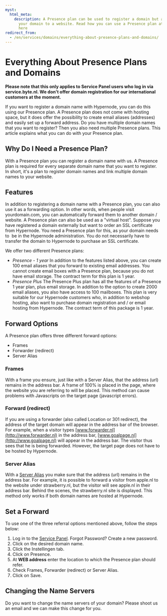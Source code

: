 ```yaml
---
myst:
  html_meta:
    description: A Presence plan can be used to register a domain but also to redirect
      your domain to a website. Read how you can use a Presence plan at Hypernode
      here
redirect_from:
  - /en/services/domains/everything-about-presence-plans-and-domains/
---
```


<!-- source: https://support.hypernode.com/en/services/domains/everything-about-presence-plans-and-domains/ -->

# Everything About Presence Plans and Domains

**Please note that this only applies to Service Panel users who log in via service.byte.nl. We don't offer domain registration for our international customers at the moment.**

If you want to register a domain name with Hypernode, you can do this using our Presence plan. A Presence plan does not come with hosting space, but it does offer the possibility to create email aliases (addresses) and easily set up a forward address. Do you have multiple domain names that you want to register? Then you also need multiple Presence plans. This article explains what you can do with your Presence plan.

## Why Do I Need a Presence Plan?

With a Presence plan you can register a domain name with us. A Presence plan is required for every separate domain name that you want to register. In short, it's a plan to register domain names and link multiple domain names to your website.

## Features

In addition to registering a domain name with a Presence plan, you can also use it as a forwarding option. In other words, when people visit yourdomain.com, you can automatically forward them to another domain / website. A Presence plan can also be used as a "virtual host". Suppose you have registered a domain externally but want to order an SSL certificate from Hypernode. You need a Presence plan for this, as your domain needs to  be in the Hypernode administration. You do not necessarily have to transfer the domain to Hypernode to purchase an SSL certificate.

We offer two different Presence plans:

- *Presence - 1 year*
  In addition to the features listed above, you can create 100 email aliases that you forward to existing email addresses. You cannot create email boxes with a Presence plan, because you do not have email storage. The contract term for this plan is 1 year.
- *Presence Plus*
  The Presence Plus plan has all the features of a Presence 1 year plan, plus email storage. In addition to the option to create 2000 email aliases, you also have access to 100 mailboxes. This plan is very suitable for our Hypernode customers who, in addition to webshop hosting, also want to purchase domain registration and / or email hosting from Hypernode. The contract term of this package is 1 year.

## Forward Options

A Presence plan offers three different forward options:

- Frames
- Forwarder (redirect)
- Server Alias

### Frames

With a frame you ensure, just like with a Server Alias, that the address (url) remains in the address bar. A frame of 100% is placed in the page, where the website you are referring to will be placed. This method can cause problems with Javascripts on the target page (javascript errors).

### Forward (redirect)

If you are using a forwarder (also called Location or 301 redirect), the address of the target domain will appear in the address bar of the browser. For example, when a visitor types [www.forwarder.nl](http://www.forwarder.nl) in the address bar, [www.goalpage.nl](http://www.goalpage.nl) will appear in the address bar. The visitor thus sees that he is being forwarded. However, the target page does not have to be hosted by Hypernode.

### Server Alias

With a [Server Alias](https://www.byte.nl/kennisbank/doorverwijzen/server-alias) you make sure that the address (url) remains in the address bar. For example, it is possible to forward a visitor from apple.nl to the website under strawberry.nl, but the visitor will see apple.nl in their address bar. Behind the scenes, the strawberry.nl site is displayed. This method only works if both domain names are hosted at Hypernode.

## Set a Forward

To use one of the three referral options mentioned above, follow the steps below:

1. Log in to the [Service Panel](https://service.byte.nl/). Forgot Password? Create a new password.
1. Click on the desired domain name.
1. Click the Instellingen tab.
1. Click on Presence.
1. At **WEB address** enter the location to which the Presence plan should refer.
1. Check Frames, Forwarder (redirect) or Server Alias.
1. Click on Save.

## Changing the Name Servers

Do you want to change the name servers of your domain? Please shoot us an email and we can make this change for you.
